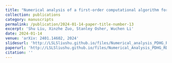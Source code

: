 ```yaml
---
title: "Numerical analysis of a first-order computational algorithm for reaction-diffusion equations via the primal-dual hybrid gradient method"
collection: publications
category: manuscripts
permalink: /publication/2024-01-14-paper-title-number-13
excerpt: 'Shu Liu, Xinzhe Zuo, Stanley Osher, Wuchen Li'
date: 2024-01-14
venue: 'arXiv: 2401.14602, 2024'
slidesurl: 'http://LSLSliushu.github.io/files/Numerical_analysis_PDHG_RD_slides.pdf'
paperurl: 'http://LSLSliushu.github.io/files/Numerical_Analysis_PDHG_RD.pdf'
citation: ''
---
```


